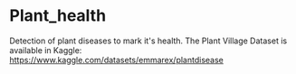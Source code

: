 # Plant_health
Detection of plant diseases to mark it's health.
The Plant Village Dataset is available in Kaggle: https://www.kaggle.com/datasets/emmarex/plantdisease
